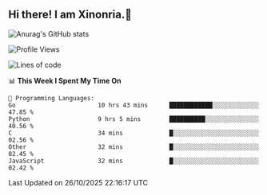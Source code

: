 ## Hi there! I am Xinonria.👋

![Anurag's GitHub stats](https://status-git-main-xinonrias-projects-f26540e3.vercel.app/api?username=xinonria&hide=stars,issues)

<!--START_SECTION:waka-->
![Profile Views](http://img.shields.io/badge/Profile%20Views-0-blue)

![Lines of code](https://img.shields.io/badge/From%20Hello%20World%20I%27ve%20Written-10.3%20million%20lines%20of%20code-blue)

📊 **This Week I Spent My Time On** 

```text
💬 Programming Languages: 
Go                       10 hrs 43 mins      ████████████░░░░░░░░░░░░░   47.85 % 
Python                   9 hrs 5 mins        ██████████░░░░░░░░░░░░░░░   40.56 % 
C                        34 mins             █░░░░░░░░░░░░░░░░░░░░░░░░   02.56 % 
Other                    32 mins             █░░░░░░░░░░░░░░░░░░░░░░░░   02.45 % 
JavaScript               32 mins             █░░░░░░░░░░░░░░░░░░░░░░░░   02.42 % 
```


 Last Updated on 26/10/2025 22:16:17 UTC
<!--END_SECTION:waka-->

<!--
**xinonria/xinonria** is a ✨ _special_ ✨ repository because its `README.md` (this file) appears on your GitHub profile.

Here are some ideas to get you started:

- 🔭 I’m currently working on ...
- 🌱 I’m currently learning ...
- 👯 I’m looking to collaborate on ...
- 🤔 I’m looking for help with ...
- 💬 Ask me about ...
- 📫 How to reach me: ...
- 😄 Pronouns: ...
- ⚡ Fun fact: ...
-->

